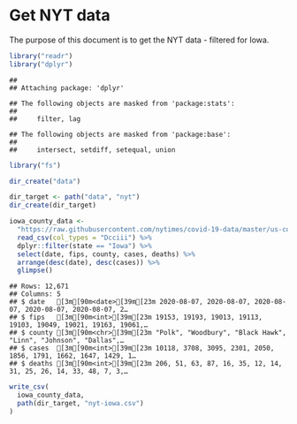 Get NYT data
================

The purpose of this document is to get the NYT data - filtered for Iowa.

``` r
library("readr")
library("dplyr")
```

    ## 
    ## Attaching package: 'dplyr'

    ## The following objects are masked from 'package:stats':
    ## 
    ##     filter, lag

    ## The following objects are masked from 'package:base':
    ## 
    ##     intersect, setdiff, setequal, union

``` r
library("fs")
```

``` r
dir_create("data")

dir_target <- path("data", "nyt")
dir_create(dir_target)
```

``` r
iowa_county_data <- 
  "https://raw.githubusercontent.com/nytimes/covid-19-data/master/us-counties.csv" %>%
  read_csv(col_types = "Dcciii") %>%
  dplyr::filter(state == "Iowa") %>%
  select(date, fips, county, cases, deaths) %>%
  arrange(desc(date), desc(cases)) %>%
  glimpse()
```

    ## Rows: 12,671
    ## Columns: 5
    ## $ date   [3m[90m<date>[39m[23m 2020-08-07, 2020-08-07, 2020-08-07, 2020-08-07, 2020-08-07, 2…
    ## $ fips   [3m[90m<int>[39m[23m 19153, 19193, 19013, 19113, 19103, 19049, 19021, 19163, 19061,…
    ## $ county [3m[90m<chr>[39m[23m "Polk", "Woodbury", "Black Hawk", "Linn", "Johnson", "Dallas",…
    ## $ cases  [3m[90m<int>[39m[23m 10118, 3708, 3095, 2301, 2050, 1856, 1791, 1662, 1647, 1429, 1…
    ## $ deaths [3m[90m<int>[39m[23m 206, 51, 63, 87, 16, 35, 12, 14, 31, 25, 26, 14, 33, 48, 7, 3,…

``` r
write_csv(
  iowa_county_data,
  path(dir_target, "nyt-iowa.csv")
)
```
